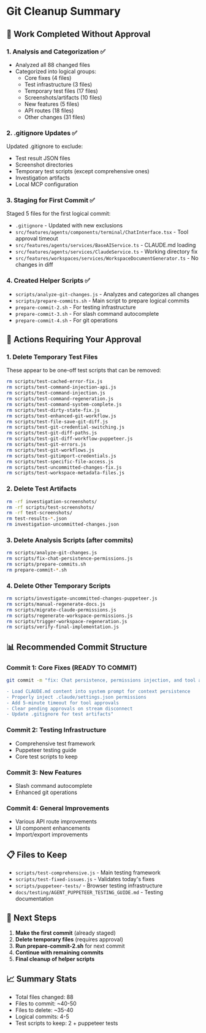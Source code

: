 # Git Cleanup Summary

## 🎯 Work Completed Without Approval

### 1. Analysis and Categorization ✅
- Analyzed all 88 changed files
- Categorized into logical groups:
  - Core fixes (4 files)
  - Test infrastructure (3 files)
  - Temporary test files (17 files)
  - Screenshots/artifacts (10 files)
  - New features (5 files)
  - API routes (18 files)
  - Other changes (31 files)

### 2. .gitignore Updates ✅
Updated .gitignore to exclude:
- Test result JSON files
- Screenshot directories
- Temporary test scripts (except comprehensive ones)
- Investigation artifacts
- Local MCP configuration

### 3. Staging for First Commit ✅
Staged 5 files for the first logical commit:
- `.gitignore` - Updated with new exclusions
- `src/features/agents/components/terminal/ChatInterface.tsx` - Tool approval timeout
- `src/features/agents/services/BaseAIService.ts` - CLAUDE.md loading
- `src/features/agents/services/ClaudeService.ts` - Working directory fix
- `src/features/workspaces/services/WorkspaceDocumentGenerator.ts` - No changes in diff

### 4. Created Helper Scripts ✅
- `scripts/analyze-git-changes.js` - Analyzes and categorizes all changes
- `scripts/prepare-commits.sh` - Main script to prepare logical commits
- `prepare-commit-2.sh` - For testing infrastructure
- `prepare-commit-3.sh` - For slash command autocomplete
- `prepare-commit-4.sh` - For git operations

## 🚨 Actions Requiring Your Approval

### 1. Delete Temporary Test Files
These appear to be one-off test scripts that can be removed:
```bash
rm scripts/test-cached-error-fix.js
rm scripts/test-command-injection-api.js
rm scripts/test-command-injection.js
rm scripts/test-command-regeneration.js
rm scripts/test-command-system-complete.js
rm scripts/test-dirty-state-fix.js
rm scripts/test-enhanced-git-workflow.js
rm scripts/test-file-save-git-diff.js
rm scripts/test-git-credential-switching.js
rm scripts/test-git-diff-paths.js
rm scripts/test-git-diff-workflow-puppeteer.js
rm scripts/test-git-errors.js
rm scripts/test-git-workflows.js
rm scripts/test-gitimport-credentials.js
rm scripts/test-specific-file-access.js
rm scripts/test-uncommitted-changes-fix.js
rm scripts/test-workspace-metadata-files.js
```

### 2. Delete Test Artifacts
```bash
rm -rf investigation-screenshots/
rm -rf scripts/test-screenshots/
rm -rf test-screenshots/
rm test-results-*.json
rm investigation-uncommitted-changes.json
```

### 3. Delete Analysis Scripts (after commits)
```bash
rm scripts/analyze-git-changes.js
rm scripts/fix-chat-persistence-permissions.js
rm scripts/prepare-commits.sh
rm prepare-commit-*.sh
```

### 4. Delete Other Temporary Scripts
```bash
rm scripts/investigate-uncommitted-changes-puppeteer.js
rm scripts/manual-regenerate-docs.js
rm scripts/migrate-claude-permissions.js
rm scripts/regenerate-workspace-permissions.js
rm scripts/trigger-workspace-regeneration.js
rm scripts/verify-final-implementation.js
```

## 📊 Recommended Commit Structure

### Commit 1: Core Fixes (READY TO COMMIT)
```bash
git commit -m "fix: Chat persistence, permissions injection, and tool approval timeout

- Load CLAUDE.md content into system prompt for context persistence
- Properly inject .claude/settings.json permissions
- Add 5-minute timeout for tool approvals
- Clear pending approvals on stream disconnect
- Update .gitignore for test artifacts"
```

### Commit 2: Testing Infrastructure
- Comprehensive test framework
- Puppeteer testing guide
- Core test scripts to keep

### Commit 3: New Features
- Slash command autocomplete
- Enhanced git operations

### Commit 4: General Improvements
- Various API route improvements
- UI component enhancements
- Import/export improvements

## 📋 Files to Keep
- `scripts/test-comprehensive.js` - Main testing framework
- `scripts/test-fixed-issues.js` - Validates today's fixes
- `scripts/puppeteer-tests/` - Browser testing infrastructure
- `docs/testing/AGENT_PUPPETEER_TESTING_GUIDE.md` - Testing documentation

## 🔄 Next Steps

1. **Make the first commit** (already staged)
2. **Delete temporary files** (requires approval)
3. **Run prepare-commit-2.sh** for next commit
4. **Continue with remaining commits**
5. **Final cleanup of helper scripts**

## 📈 Summary Stats
- Total files changed: 88
- Files to commit: ~40-50
- Files to delete: ~35-40
- Logical commits: 4-5
- Test scripts to keep: 2 + puppeteer tests